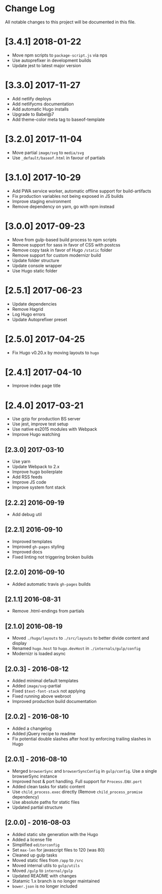 # Change Log
All notable changes to this project will be documented in this file.

# [3.4.1] 2018-01-22

- Move npm scripts to `package-script.js` via nps
- Use autoprefixer in development builds
- Update jest to latest major version

# [3.3.0] 2017-11-27

- Add netlify deploys
- Add netlifycms documentation
- Add automatic Hugo installs
- Upgrade to Babel@7
- Add theme-color meta tag to baseof-template

# [3.2.0] 2017-11-04

- Move partial `image/svg` to `media/svg`
- Use `_default/baseof.html` in favour of partials

# [3.1.0] 2017-10-29

- Add PWA service worker, automatic offline support for build-artifacts
- Fix production variables not being exposed in JS builds
- Improve staging environment
- Remove dependency on yarn, go with npm instead

# [3.0.0] 2017-09-23

- Move from gulp-based build process to npm scripts
- Remove support for sass in favor of CSS with postcss
- Remove copy task in favor of Hugo `/static` folder
- Remove support for custom modernizr build
- Update folder structure
- Update console wrapper
- Use Hugo static folder

# [2.5.1] 2017-06-23

- Update dependencies
- Remove Hagrid
- Log Hugo errors
- Update Autoprefixer preset

# [2.5.0] 2017-04-25

- Fix Hugo v0.20.x by moving layouts to `hugo`

# [2.4.1] 2017-04-10

- Improve index page title

# [2.4.0] 2017-03-21

- Use gzip for production BS server
- Use jest, improve test setup
- Use native es2015 modules with Webpack
- Improve Hugo watching

## [2.3.0] 2017-03-10

- Use yarn
- Update Webpack to 2.x
- Improve hugo boilerplate
- Add RSS feeds
- Improve JS code
- Improve system font stack

## [2.2.2] 2016-09-19

- Add debug util

## [2.2.1] 2016-09-10

- Improved templates
- Improved `gh-pages` styling
- Improved docs
- Fixed linting not triggering broken builds

## [2.2.0] 2016-09-10

- Added automatic travis `gh-pages` builds

## [2.1.1] 2016-08-31

- Remove .html-endings from partials

## [2.1.0] 2016-08-19

- Moved `./hugo/layouts` to `./src/layouts` to better divide content and display
- Renamed `hugo.host` to `hugo.devHost` in `./internals/gulp/config`
-  Modernizr is loaded async

## [2.0.3] - 2016-08-12

- Added minimal default templates
- Added `image/svg`-partial
- Fixed `$text-font-stack` not applying
- Fixed running above webroot
- Improved production build documentation

## [2.0.2] - 2016-08-10

- Added a changelog
- Added jQuery recipe to readme
- Fix potential double slashes after host by enforcing trailing slashes in Hugo

## [2.0.1] - 2016-08-10

- Merged `browserSync` and `browserSyncConfig` in `gulp/config`. Use a single browserSync instance
- Improved host & port handling. Full support for `Process.ENV.port`
- Added clean tasks for static content
- Use `child_process.exec` directly (Remove `child_process_promise` dependency)
- Use absolute paths for static files
- Updated partial structure

## [2.0.0] - 2016-08-03

- Added static site generation with the Hugo
- Added a license file
- Simplified `editorconfig`
- Set `max-len` for javascript files to 120 (was 80)
- Cleaned up gulp tasks
- Moved static files from `/app` to `/src`
- Moved internal utils to `gulp/utils`
- Moved `/gulp` to `internal/gulp`
- Updated README with changes
- Statamic 1.x branch is no longer maintained
- `bower.json` is no longer included
